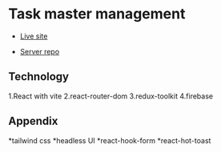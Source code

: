 # Task master management

 - [Live site](https://task-master-with-firebase.vercel.app/)
 
 - [Server repo](https://github.com/abukawsar45/task-master-server.git)
 
 ## Technology
 1.React with vite
 2.react-router-dom
 3.redux-toolkit
 4.firebase


 ## Appendix
 *tailwind css
 *headless UI
 *react-hook-form
 *react-hot-toast